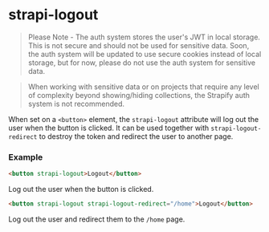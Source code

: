 # strapi-logout

> Please Note - The auth system stores the user's JWT in local storage.  This is not secure and should not be used for sensitive data.  Soon, the auth system will be updated to use secure cookies instead of local storage, but for now, please do not use the auth system for sensitive data.

> When working with sensitive data or on projects that require any level of complexity beyond showing/hiding collections, the Strapify auth system is not recommended.

When set on a `<button>` element, the `strapi-logout` attribute will log out the user when the button is clicked. It can be used together with `strapi-logout-redirect` to destroy the token and redirect the user to another page.

### Example

```html
<button strapi-logout>Logout</button>
```
Log out the user when the button is clicked.

```html
<button strapi-logout strapi-logout-redirect="/home">Logout</button>
```
Log out the user and redirect them to the `/home` page.